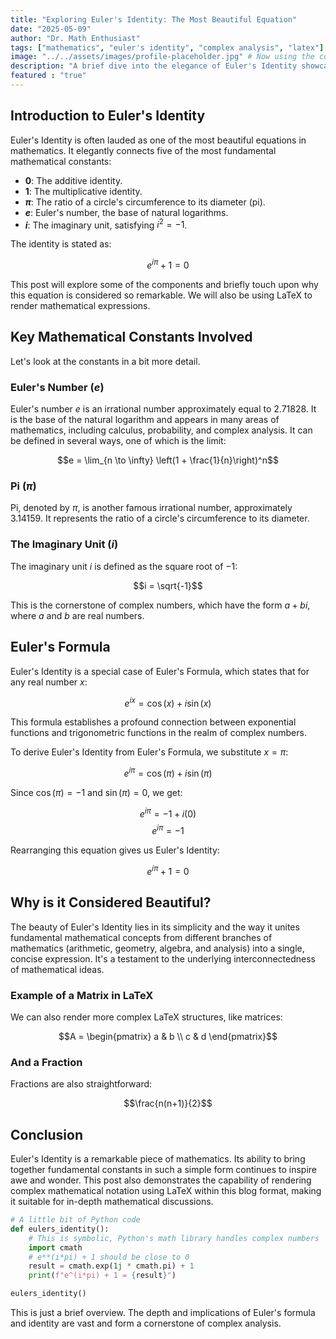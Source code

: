 ```yaml
---
title: "Exploring Euler's Identity: The Most Beautiful Equation"
date: "2025-05-09"
author: "Dr. Math Enthusiast"
tags: ["mathematics", "euler's identity", "complex analysis", "latex"]
image: "../../assets/images/profile-placeholder.jpg" # Now using the correct path to the assets directory
description: "A brief dive into the elegance of Euler's Identity showcasing LaTeX rendering in Markdown."
featured : "true"
---
```


## Introduction to Euler's Identity

Euler's Identity is often lauded as one of the most beautiful equations in mathematics. It elegantly connects five of the most fundamental mathematical constants:

*   **$0$**: The additive identity.
*   **$1$**: The multiplicative identity.
*   **$\pi$**: The ratio of a circle's circumference to its diameter (pi).
*   **$e$**: Euler's number, the base of natural logarithms.
*   **$i$**: The imaginary unit, satisfying $i^2 = -1$.

The identity is stated as:

$$e^{i\pi} + 1 = 0$$

This post will explore some of the components and briefly touch upon why this equation is considered so remarkable. We will also be using LaTeX to render mathematical expressions.

## Key Mathematical Constants Involved

Let's look at the constants in a bit more detail.

### Euler's Number ($e$)
Euler's number $e$ is an irrational number approximately equal to $2.71828$. It is the base of the natural logarithm and appears in many areas of mathematics, including calculus, probability, and complex analysis. It can be defined in several ways, one of which is the limit:

$$e = \lim_{n \to \infty} \left(1 + \frac{1}{n}\right)^n$$

### Pi ($\pi$)
Pi, denoted by $\pi$, is another famous irrational number, approximately $3.14159$. It represents the ratio of a circle's circumference to its diameter.

### The Imaginary Unit ($i$)
The imaginary unit $i$ is defined as the square root of $-1$:

$$i = \sqrt{-1}$$

This is the cornerstone of complex numbers, which have the form $a + bi$, where $a$ and $b$ are real numbers.

## Euler's Formula

Euler's Identity is a special case of Euler's Formula, which states that for any real number $x$:

$$e^{ix} = \cos(x) + i\sin(x)$$

This formula establishes a profound connection between exponential functions and trigonometric functions in the realm of complex numbers.

To derive Euler's Identity from Euler's Formula, we substitute $x = \pi$:

$$e^{i\pi} = \cos(\pi) + i\sin(\pi)$$

Since $\cos(\pi) = -1$ and $\sin(\pi) = 0$, we get:

$$e^{i\pi} = -1 + i(0)$$
$$e^{i\pi} = -1$$

Rearranging this equation gives us Euler's Identity:

$$e^{i\pi} + 1 = 0$$

## Why is it Considered Beautiful?

The beauty of Euler's Identity lies in its simplicity and the way it unites fundamental mathematical concepts from different branches of mathematics (arithmetic, geometry, algebra, and analysis) into a single, concise expression. It's a testament to the underlying interconnectedness of mathematical ideas.

### Example of a Matrix in LaTeX

We can also render more complex LaTeX structures, like matrices:

$$A = \begin{pmatrix} a & b \\ c & d \end{pmatrix}$$

### And a Fraction

Fractions are also straightforward:

$$\frac{n(n+1)}{2}$$

## Conclusion

Euler's Identity is a remarkable piece of mathematics. Its ability to bring together fundamental constants in such a simple form continues to inspire awe and wonder. This post also demonstrates the capability of rendering complex mathematical notation using LaTeX within this blog format, making it suitable for in-depth mathematical discussions.

```python
# A little bit of Python code
def eulers_identity():
    # This is symbolic, Python's math library handles complex numbers
    import cmath
    # e**(i*pi) + 1 should be close to 0
    result = cmath.exp(1j * cmath.pi) + 1
    print(f"e^(i*pi) + 1 = {result}")

eulers_identity()
```

This is just a brief overview. The depth and implications of Euler's formula and identity are vast and form a cornerstone of complex analysis.


